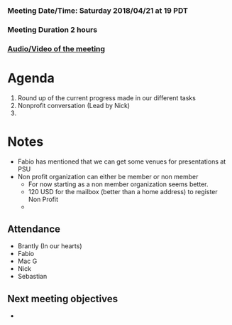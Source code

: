 ### Meeting Date/Time: Saturday 2018/04/21 at 19 PDT
### Meeting Duration 2 hours
### [Audio/Video of the meeting]()
# Agenda
1. Round up of the current progress made in our different tasks
2. Nonprofit conversation (Lead by Nick)
3.

# Notes
* Fabio has mentioned that we can get some venues for presentations at PSU
* Non profit organization can either be member or non member
     * For now starting as a non member organization seems better.
     * 120 USD for the mailbox (better than a home address) to register  Non Profit
     *

## Attendance
* Brantly (In our hearts)
* Fabio
* Mac G
* Nick
* Sebastian

## Next meeting objectives
* 
